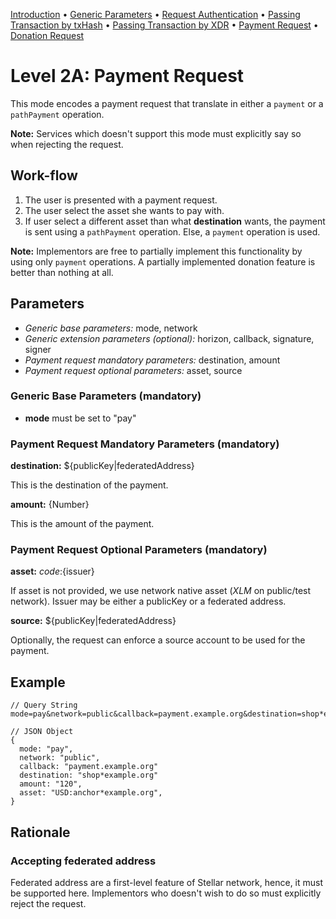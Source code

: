 [Introduction](README.md)
 • [Generic Parameters](level0A.md) • [Request Authentication](level0B.md)
 • [Passing Transaction by txHash](level1A.md)
 • [Passing Transaction by XDR](level1B.md)
 • [Payment Request](level2A.md)
 • [Donation Request](level2B.md)

# Level 2A: Payment Request

This mode encodes a payment request that translate in either a `payment` or a
`pathPayment` operation.

**Note:** Services which doesn't support this mode must explicitly say so when
rejecting the request.

## Work-flow

1. The user is presented with a payment request.
2. The user select the asset she wants to pay with.
3. If user select a different asset than what **destination** wants, the payment
   is sent using a `pathPayment` operation. Else, a `payment` operation is used.

**Note:** Implementors are free to partially implement this functionality by
using only `payment` operations. A partially implemented donation feature is
better than nothing at all.

## Parameters

* *Generic base parameters:* mode, network
* *Generic extension parameters (optional):* horizon, callback, signature,
  signer
* *Payment request mandatory parameters:* destination, amount
* *Payment request optional parameters:* asset, source

### Generic Base Parameters (mandatory)

* **mode** must be set to "pay"

### Payment Request Mandatory Parameters (mandatory)

**destination:** ${publicKey|federatedAddress}

This is the destination of the payment.

**amount:** {Number}

This is the amount of the payment.

### Payment Request Optional Parameters (mandatory)

**asset:** ${code}:${issuer}

If asset is not provided, we use network native asset (*XLM* on public/test
network). Issuer may be either a publicKey or a federated address.

**source:** ${publicKey|federatedAddress}

Optionally, the request can enforce a source account to be used for the payment.

## Example

```
// Query String
mode=pay&network=public&callback=payment.example.org&destination=shop*example.org&amount=120&asset=USD:anchor*example.org

// JSON Object
{
  mode: "pay",
  network: "public",
  callback: "payment.example.org"
  destination: "shop*example.org"
  amount: "120",
  asset: "USD:anchor*example.org",
}
```


## Rationale

### Accepting federated address

Federated address are a first-level feature of Stellar network, hence, it must
be supported here. Implementors who doesn't wish to do so must explicitly
reject the request.
